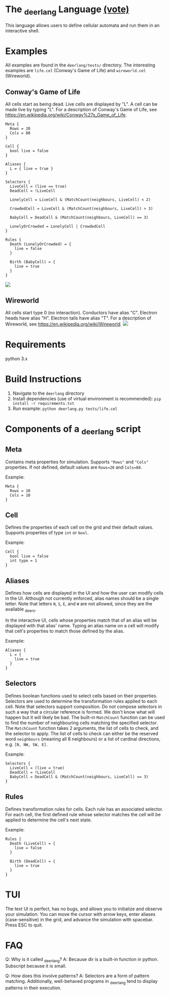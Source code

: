 # The <sub>deerlang</sub> Language [(vote)](https://github.com/langjam/jam0002/pull/9)
This language allows users to define cellular automata and run them in an interactive shell.

# Examples
All examples are found in the `deerlang/tests/` directory. The interesting examples are `life.cel` (Conway's Game of Life) and `wireworld.cel` (Wireworld).

## Conway's Game of Life
All cells start as being dead. Live cells are displayed by "L". A cell can be made live by typing "L". For a description of Conway's Game of Life, see https://en.wikipedia.org/wiki/Conway%27s_Game_of_Life.
```
Meta {
  Rows = 20
  Cols = 80
}

Cell {
  bool live = false
}

Aliases {
  L = { live = true }
}

Selectors {
  LiveCell = (live == true)
  DeadCell = !LiveCell

  LonelyCell = LiveCell & (MatchCount(neighbours, LiveCell) < 2)

  CrowdedCell = LiveCell & (MatchCount(neighbours, LiveCell) > 3)

  BabyCell = DeadCell & (MatchCount(neighbours, LiveCell) == 3)

  LonelyOrCrowded = LonelyCell | CrowdedCell
}

Rules {
  Death (LonelyOrCrowded) = {
    live = false
  }

  Birth (BabyCell) = {
    live = true
  }
}
```
![](gifs/deerlang_life.gif)

## Wireworld
All cells start type 0 (no interaction). Conductors have alias "C". Electron heads have alias "H". Electron tails have alias "T". For a description of Wireworld, see https://en.wikipedia.org/wiki/Wireworld.
![](gifs/deerlang_wireworld.gif)

# Requirements
python 3.x

# Build Instructions
1. Navigate to the `deerlang` directory
2. Install dependencies (use of virtual environment is recommended): `pip install -r requirements.txt`
3. Run example: `python deerlang.py tests/life.cel`

# Components of a <sub>deerlang</sub> script
## Meta
Contains meta properties for simulation. Supports `"Rows"` and `"Cols"` properties. If not defined, default values are `Rows=20` and `Cols=80`.

Example:
```
Meta {
  Rows = 10
  Cols = 10  
}
```

## Cell
Defines the properties of each cell on the grid and their default values. Supports properties of type `int` or `bool`.

Example:
```
Cell {
  bool live = false
  int type = 1
}
```

## Aliases
Defines how cells are displayed in the UI and how the user can modify cells in the UI. Although not currently enforced, alias names should be a single letter. Note that letters `N`, `S`, `E`, and `W` are not allowed, since they are the available <sub>deers</sub>.

In the interactive UI, cells whose properties match that of an alias will be displayed with that alias' name. Typing an alias name on a cell will modify that cell's properties to match those defined by the alias.

Example:
```
Aliases {
  L = {
    live = true
  }
}
```

## Selectors
Defines boolean functions used to select cells based on their properties. Selectors are used to determine the transformation rules applied to each cell. Note that selectors support composition. Do not compose selectors in such a way that a circular reference is formed. We don't know what will happen but it will likely be bad. The built-in `MatchCount` function can be used to find the number of neighbouring cells matching the specified selector. The `MatchCount` function takes 2 arguments, the list of cells to check, and the selector to apply. The list of cells to check can either be the reserved word `neighbours` (meaning all 8 neighbours) or a list of cardinal directions, e.g. `[N, NW, SW, E]`.

Example:
```
Selectors {
  LiveCell = (live = true)
  DeadCell = !LiveCell
  BabyCell = DeadCell & (MatchCount(neighbours, LiveCell) == 3)
}
```

## Rules
Defines transformation rules for cells. Each rule has an associated selector. For each cell, the first defined rule whose selector matches the cell will be applied to determine the cell's next state.

Example:
```
Rules {
  Death (LiveCell) = {
    live = false
  }

  Birth (DeadCell) = {
    live = true
  }
}
```

# TUI
The text UI is perfect, has no bugs, and allows you to initialize and observe your simulation. You can move the cursor with arrow keys, enter aliases (case-sensitive) in the grid, and advance the simulation with spacebar. Press ESC to quit.

# FAQ
Q: Why is it called <sub>deerlang</sub>?
A: Because dir is a built-in function in python. Subscript because it is small.

Q: How does this involve patterns?
A: Selectors are a form of pattern matching. Additionally, well-behaved programs in <sub>deerlang</sub> tend to display patterns in their execution.
